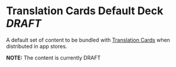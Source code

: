 # Translation Cards Default Deck *DRAFT*
A default set of content to be bundled with [Translation Cards](https://github.com/translation-cards/translation-cards) when distributed in app stores.

**NOTE:** The content is currently DRAFT
